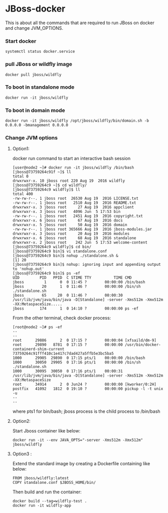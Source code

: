 # JBoss-docker 

This is about all the commands that are required to run JBoss on docker and change JVM_OPTIONS.

### Start docker #

	systemctl status docker.service

### pull JBoss or wildfly image

	docker pull jboss/wildfly

### To boot in standalone mode

	docker run -it jboss/wildfly

### To boot in domain mode
	
	docker run -it jboss/wildfly /opt/jboss/wildfly/bin/domain.sh -b 0.0.0.0 -bmanagement 0.0.0.0

### Change JVM options 

1. Option1: 
    
    docker run command to start an interactive bash session 

	```
	[user@node2 ~]# docker run -it jboss/wildfly /bin/bash
	[jboss@73759264c91f ~]$ ll
	total 0
	drwxrwxr-x. 10 jboss root 220 Aug 19  2016 wildfly
	[jboss@73759264c9 ~]$ cd wildfly/
	[jboss@73759264c9 wildfly]$ ll
	total 400
	-rw-rw-r--. 1 jboss root  26530 Aug 19  2016 LICENSE.txt
	-rw-rw-r--. 1 jboss root   2510 Aug 19  2016 README.txt
	drwxrwxr-x. 3 jboss root     27 Aug 19  2016 appclient
	drwxrwxr-x. 3 jboss root   4096 Jun  5 17:53 bin
	-rw-rw-r--. 1 jboss root   2451 Aug 19  2016 copyright.txt
	drwxrwxr-x. 6 jboss root     67 Aug 19  2016 docs
	drwxrwxr-x. 5 jboss root     50 Aug 19  2016 domain
	-rw-rw-r--. 1 jboss root 365666 Aug 19  2016 jboss-modules.jar
	drwxrwxr-x. 3 jboss root     20 Aug 19  2016 modules
	drwxrwxr-x. 6 jboss root     68 Aug 19  2016 standalone
	drwxrwxr-x. 2 jboss root    242 Jun  5 17:53 welcome-content
	[jboss@73759264c9 wildfly]$ cd bin/
	[jboss@73759264c9 bin]$ vi standalone.conf
	[jboss@73759264c9 bin]$ nohup ./standalone.sh &
	[1] 20
	[jboss@73759264c9 bin]$ nohup: ignoring input and appending output to 'nohup.out'
	[jboss@73759264c9 bin]$ ps -ef 
	UID         PID   PPID  C STIME TTY          TIME CMD
	jboss         1      0  0 11:45 ?        00:00:00 /bin/bash
	jboss        20      1  0 11:46 ?        00:00:00 /bin/sh ./standalone.sh
	jboss        65     20  0 11:46 ?        00:00:30 /usr/lib/jvm/java/bin/java -D[Standalone] -server -Xms512m -Xmx512m -XX:MetaspaceSize.....
	jboss       174      1  0 14:10 ?        00:00:00 ps -ef
	```

	From the other terminal, check docker process: 

	```
	[root@node2 ~]# ps -ef 
	--
	--
	root      29886      2  0 17:15 ?        00:00:04 [xfsaild/dm-9]
	root      29890   8781  0 17:15 ?        00:00:00 /usr/bin/docker-containerd-shim-current 73759264c91fff410c1e417c7dad427a5ffb5e3bc5ba5
	1000      29905  29890  0 17:15 pts/1    00:00:00 /bin/bash
	1000      30050  29905  0 17:16 pts/1    00:00:00 /bin/sh ./standalone.sh
	1000      30095  30050  0 17:16 pts/1    00:00:31 /usr/lib/jvm/java/bin/java -D[Standalone] -server -Xms512m -Xmx512m -XX:MetaspaceSize
	root      34914      2  0 Jun24 ?        00:00:00 [kworker/0:2H]
	postfix   41092   1812  0 19:10 ?        00:00:00 pickup -l -t unix -u
	--
	--
	```

	where pts1 for bin/bash; jboss process is the child process to /bin/bash


2. Option2: 
     
     Start Jboss container like below:  

	```
    docker run -it --env JAVA_OPTS="-server -Xms512m -Xmx512m" jboss/wildfly
	```


3. Option3 :  

     Extend the standard image by creating a Dockerfile containing like below:  

      ```
	  FROM jboss/wildfly:latest
	  COPY standalone.conf $JBOSS_HOME/bin/
	  ```
      
      Then build and run the container: 
      ```
      docker build --tag=wildfly-test .
      docker run -it wildfly-app
	  ```

